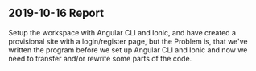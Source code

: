 ## 2019-10-16 Report
Setup the workspace with Angular CLI and Ionic, and have created a provisional site with a login/register page, but the Problem is, that we've written the program before we set up Angular CLI and Ionic and now we need to transfer and/or rewrite some parts of the code.